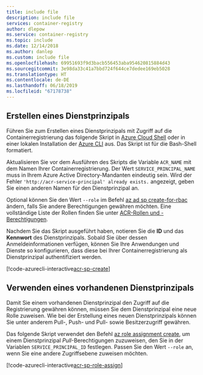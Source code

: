 ```yaml
---
title: include file
description: include file
services: container-registry
author: dlepow
ms.service: container-registry
ms.topic: include
ms.date: 12/14/2018
ms.author: danlep
ms.custom: include file
ms.openlocfilehash: 69951693f9d3bacb556453aba954620815884d43
ms.sourcegitcommit: 3e98da33c41a7bbd724f644ce7dedee169eb5028
ms.translationtype: HT
ms.contentlocale: de-DE
ms.lasthandoff: 06/18/2019
ms.locfileid: "67178738"
---
```

## <a name="create-a-service-principal"></a>Erstellen eines Dienstprinzipals

Führen Sie zum Erstellen eines Dienstprinzipals mit Zugriff auf die Containerregistrierung das folgende Skript in [Azure Cloud Shell](../articles/cloud-shell/overview.md) oder in einer lokalen Installation der [Azure CLI](/cli/azure/install-azure-cli) aus. Das Skript ist für die Bash-Shell formatiert.

Aktualisieren Sie vor dem Ausführen des Skripts die Variable `ACR_NAME` mit dem Namen Ihrer Containerregistrierung. Der Wert `SERVICE_PRINCIPAL_NAME` muss in Ihrem Azure Active Directory-Mandanten eindeutig sein. Wird der Fehler `'http://acr-service-principal' already exists.` angezeigt, geben Sie einen anderen Namen für den Dienstprinzipal an.

Optional können Sie den Wert `--role` im Befehl [az ad sp create-for-rbac][az-ad-sp-create-for-rbac] ändern, falls Sie andere Berechtigungen gewähren möchten. Eine vollständige Liste der Rollen finden Sie unter [ACR-Rollen und -Berechtigungen](https://github.com/Azure/acr/blob/master/docs/roles-and-permissions.md).

Nachdem Sie das Skript ausgeführt haben, notieren Sie die **ID** und das **Kennwort** des Dienstprinzipals. Sobald Sie über dessen Anmeldeinformationen verfügen, können Sie Ihre Anwendungen und Dienste so konfigurieren, dass diese bei Ihrer Containerregistrierung als Dienstprinzipal authentifiziert werden.

<!-- https://github.com/Azure-Samples/azure-cli-samples/blob/master/container-registry/service-principal-create/service-principal-create.sh -->
[!code-azurecli-interactive[acr-sp-create](~/cli_scripts/container-registry/service-principal-create/service-principal-create.sh)]

## <a name="use-an-existing-service-principal"></a>Verwenden eines vorhandenen Dienstprinzipals

Damit Sie einem vorhandenen Dienstprinzipal den Zugriff auf die Registrierung gewähren können, müssen Sie dem Dienstprinzipal eine neue Rolle zuweisen. Wie bei der Erstellung eines neuen Dienstprinzipals können Sie unter anderem Pull-, Push- und Pull- sowie Besitzerzugriff gewähren.

Das folgende Skript verwendet den Befehl [az role assignment create][az-role-assignment-create], um einem Dienstprinzipal *Pull*-Berechtigungen zuzuweisen, den Sie in der Variablen `SERVICE_PRINCIPAL_ID` festlegen. Passen Sie den Wert `--role` an, wenn Sie eine andere Zugriffsebene zuweisen möchten.


<!-- https://github.com/Azure-Samples/azure-cli-samples/blob/master/container-registry/service-principal-assign-role/service-principal-assign-role.sh -->
[!code-azurecli-interactive[acr-sp-role-assign](~/cli_scripts/container-registry/service-principal-assign-role/service-principal-assign-role.sh)]

<!-- LINKS - Internal -->
[az-ad-sp-create-for-rbac]: /cli/azure/ad/sp?view=azure-cli-latest#az-ad-sp-create-for-rbac
[az-role-assignment-create]: /cli/azure/role/assignment#az-role-assignment-create
